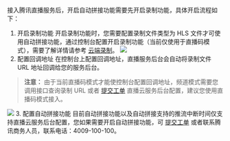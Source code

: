 接入腾讯直播服务后，开启自动拼接功能需要先开启录制功能，具体开启流程如下：
1. 开启录制功能 
开启录制功能时，您需要配置录制文件类型为 HLS 文件才可使用自动拼接功能，通过控制台配置开启录制功能（当前仅使用于直播码模式），需要了解详情请参考 [云端录制](http://tce.fsphere.cn/document/product/267/7963)。
![](http://imgcache.tce.fsphere.cn/image/mc.qcloudimg.com/static/img/f0ae825b082dac847640eb7b931eb927/image.png)
2. 配置回调地址
在控制台上配置回调地址，直播服务后台会自动将录制文件 URL 地址回调给您的服务后台。
>**注意：**
>由于当前直播码模式才能使控制台配置回调地址，频道模式需要您调用接口查询录制 URL 或者 [提交工单](http://console.tce.fsphere.cn/workorder/category) 直播云服务后台配置，建议您使用直播码模式接入。

![](http://imgcache.tce.fsphere.cn/image/mc.qcloudimg.com/static/img/b19be8058b7f29fe66eb160d6f01abb1/image.png)
3. 配置自动拼接功能 
目前自动拼接功能以及自动拼接支持的推流中断时间仅支持直播云服务后台配置，您如果需要开启自动拼接功能，可 [提交工单](http://console.tce.fsphere.cn/workorder/category) 或者联系腾讯商务人员，联系电话：4009-100-100。

  
